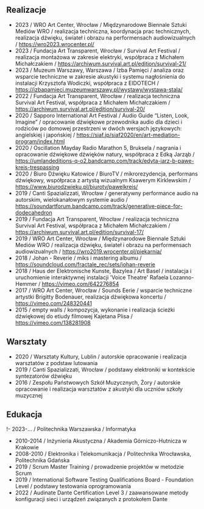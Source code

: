 ## Realizacje
- 2023 / WRO Art Center, Wrocław / Międzynarodowe Biennale Sztuki Mediów WRO / realizacja techniczna, koordynacja prac technicznych, realizacja dźwięku, świateł i obrazu na performensach audiowizualnych / https://wro2023.wrocenter.pl/
- 2023 / Fundacja Art Transparent, Wrocław / Survival Art Festival / realizacja montażowa w zakresie elektryki, współpraca z Michałem Michałczakiem / https://archiwum.survival.art.pl/edition/survival-21/
- 2023 / Muzeum Warszawy, Warszawa / Izba Pamięci / analiza oraz wsparcie techniczne w zakresie akustyki i systemu nagłośnienia do instalacji Krzysztofa Wodiczki, współpraca z EIDOTECH / https://izbapamieci.muzeumwarszawy.pl/wystawy/wystawa-stala/
- 2022 / Fundacja Art Transparent, Wrocław / realizacja techniczna Survival Art Festival, współpraca z Michałem Michałczakiem / https://archiwum.survival.art.pl/edition/survival-20/
- 2020 / Sapporo International Art Festival / Audio Guide “Listen, Look, Imagine” / opracowanie dźwiękowe przewodnika audio dla dzieci i rodziców po domowej przestrzeni w dwóch wersjach językowych: angielskiej i japońskiej / https://siaf.jp/siaf2020/en/art-mediation-program/index.html
- 2020 / Oscillation Mayday Radio Marathon 5, Bruksela / nagrania i opracowanie dźwiękowe dźwięków natury, współpraca z Edką Jarząb / https://umlandeditions-q-o2.bandcamp.com/track/edyta-jarz-b-pawe-kreis-trespassing
- 2020 / Biuro Dźwięku Katowice / BiuroTV / mikrorezydencja, performans dźwiękowy, współpraca z artystą wizualnym Ksawerym Kirklewskim / https://www.biurodzwieku.pl/biurotv/pawelkreis/
- 2019 / Canti Spazializzati, Wrocław / generatywny performance audio na autorskim, wielokanałowym systemie audio / https://soundartforum.bandcamp.com/track/generative-piece-for-dodecahedron
- 2019 / Fundacja Art Transparent, Wrocław / realizacja techniczna Survival Art Festival, współpraca z Michałem Michałczakiem / https://archiwum.survival.art.pl/edition/survival-17/
- 2019 / WRO Art Center, Wrocław / Międzynarodowe Biennale Sztuki Mediów WRO / realizacja dźwięku, świateł i obrazu na performensach audiowizualnych / https://wro2019.wrocenter.pl/piekarnia/
- 2018 / Johan - Reverie / miks i mastering albumu / https://soundcloud.com/fractale_rec/sets/johan-reverie
- 2018 / Haus der Elektronische Kunste, Bazylea / Art Basel / instalacja i uruchomienie interaktywnej instalacji 'Voice Theatre' Rafaela Lozanno-Hemmer / https://vimeo.com/642276854
- 2017 / WRO Art Center, Wrocław / Sounds Eerie / wsparcie techniczne artystki Brigitty Bodenauer, realizacja dźwiękowa koncertu / https://vimeo.com/248320441
- 2015 / empty walls / kompozycja, wykonanie i realizacja ścieżki dźwiękowej do etiudy filmowej Kajetana Plisa / https://vimeo.com/138281908

## Warsztaty
- 2020 / Warsztaty Kultury, Lublin / autorskie opracowanie i realizacja warsztatów z podstaw lutowania
- 2019 / Canti Spazializzati, Wrocław / podstawy elektroniki w kontekście syntezatorów dźwięku
- 2016 / Zespołu Państwowych Szkół Muzycznych, Żory / autorskie opracowanie i realizacja warsztatów z akustyki dla uczniów szkoły muzycznej

## Edukacja
!- 2023-... / Politechnika Warszawska / Informatyka
- 2010-2014 / Inżynieria Akustyczna / Akademia Górniczo-Hutnicza w Krakowie
- 2008-2010 / Elektronika i Telekomunikacja / Politechnika Wrocławska, Politechnika Gdańska
- 2019 / Scrum Master Training / prowadzenie projektów w metodzie Scrum
- 2019 / International Software Testing Qualifications Board - Foundation Level / podstawy testowania oprogramowania
- 2022 / Audinate Dante Certification Level 3 / zaawansowane metody konfiguracji sieci i urządzeń związanych z protokołem Dante
